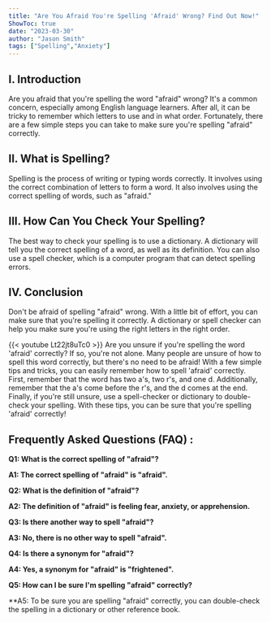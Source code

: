 ```yaml
---
title: "Are You Afraid You're Spelling 'Afraid' Wrong? Find Out Now!"
ShowToc: true 
date: "2023-03-30"
author: "Jason Smith" 
tags: ["Spelling","Anxiety"]
---
```

## I. Introduction

Are you afraid that you're spelling the word "afraid" wrong? It's a common concern, especially among English language learners. After all, it can be tricky to remember which letters to use and in what order. Fortunately, there are a few simple steps you can take to make sure you're spelling "afraid" correctly. 

## II. What is Spelling?

Spelling is the process of writing or typing words correctly. It involves using the correct combination of letters to form a word. It also involves using the correct spelling of words, such as "afraid." 

## III. How Can You Check Your Spelling?

The best way to check your spelling is to use a dictionary. A dictionary will tell you the correct spelling of a word, as well as its definition. You can also use a spell checker, which is a computer program that can detect spelling errors. 

## IV. Conclusion

Don't be afraid of spelling "afraid" wrong. With a little bit of effort, you can make sure that you're spelling it correctly. A dictionary or spell checker can help you make sure you're using the right letters in the right order.

{{< youtube Lt22jt8uTc0 >}} 
Are you unsure if you're spelling the word 'afraid' correctly? If so, you're not alone. Many people are unsure of how to spell this word correctly, but there's no need to be afraid! With a few simple tips and tricks, you can easily remember how to spell 'afraid' correctly. First, remember that the word has two a's, two r's, and one d. Additionally, remember that the a's come before the r's, and the d comes at the end. Finally, if you're still unsure, use a spell-checker or dictionary to double-check your spelling. With these tips, you can be sure that you're spelling 'afraid' correctly!

## Frequently Asked Questions (FAQ) :
**Q1: What is the correct spelling of "afraid"?**

**A1: The correct spelling of "afraid" is "afraid".**

**Q2: What is the definition of "afraid"?**

**A2: The definition of "afraid" is feeling fear, anxiety, or apprehension.**

**Q3: Is there another way to spell "afraid"?**

**A3: No, there is no other way to spell "afraid".**

**Q4: Is there a synonym for "afraid"?**

**A4: Yes, a synonym for "afraid" is "frightened".**

**Q5: How can I be sure I'm spelling "afraid" correctly?**

**A5: To be sure you are spelling "afraid" correctly, you can double-check the spelling in a dictionary or other reference book.





